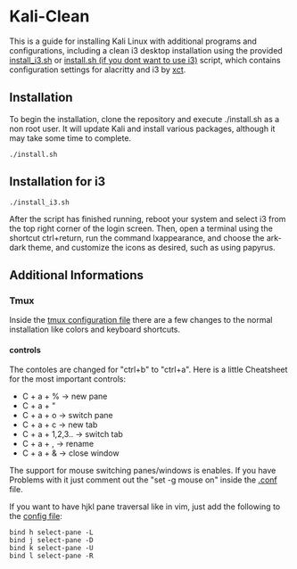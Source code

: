 # Kali-Clean

This is a guide for installing Kali Linux with additional programs and configurations, including a clean i3 desktop installation using the provided [install_i3.sh](../main/install_i3.sh) or [install.sh (if you dont want to use i3)](../main/install.sh) script, which contains configuration settings for alacritty and i3 by [xct](https://github.com/xct). 

## Installation
To begin the installation, clone the repository and execute ./install.sh as a non root user. It will update Kali and install various packages, although it may take some time to complete.

```
./install.sh
```

## Installation for i3

```
./install_i3.sh
```


After the script has finished running, reboot your system and select i3 from the top right corner of the login screen. Then, open a terminal using the shortcut ctrl+return, run the command lxappearance, and choose the ark-dark theme, and customize the icons as desired, such as using papyrus.

## Additional Informations
### Tmux
Inside the [tmux configuration file](../main/.config/tmux/.tmux.conf) there are a few changes to the normal installation like colors and keyboard shortcuts.
#### controls
The contoles are changed for "ctrl+b" to "ctrl+a".
Here is a little Cheatsheet for the most important controls:
- C + a + %       -> new pane
- C + a + "
- C + a + o       -> switch pane
- C + a + c       -> new tab 
- C + a + 1,2,3.. -> switch tab
- C + a + ,       -> rename
- C + a + &       -> close window

The support for mouse switching panes/windows is enables. If you have Problems with it just comment out the "set -g mouse on" inside the [.conf](../main/.config/tmux/.tmux.conf) file.

If you want to have hjkl pane traversal like in vim, just add the following to the [config file](../main/.config/tmux/.tmux.conf):<br>
```
bind h select-pane -L
bind j select-pane -D
bind k select-pane -U
bind l select-pane -R
```

